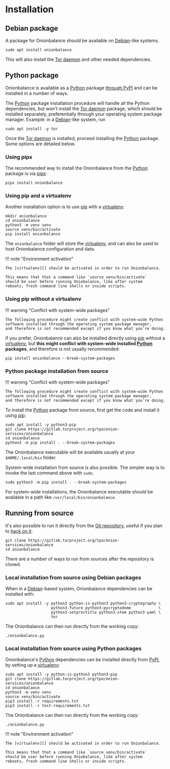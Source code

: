 # Installation

## Debian package

A package for Onionbalance should be available on [Debian][]-like systems.

    sudo apt install onionbalance

This will also install the [Tor daemon][] and other needed dependencies.

[Debian]: https://www.debian.org
[Tor daemon]: https://gitlab.torproject.org/tpo/core/tor

## Python package

Onionbalance is available as a [Python][] package [through PyPI][pypi] and can
be installed in a number of ways.

The [Python][] package installation procedure will handle all the Python
dependencies, but won't install the [Tor daemon][] package, which should be
installed separately, preferentially through your operating system package
manager. Example: in a [Debian][]-like system, run

    sudo apt install -y tor

[Python]: https://python.org
[pypi]: https://pypi.org/project/onionbalance

Once the [Tor daemon][] is installed, proceed installing the [Python][] package.
Some options are detailed below.

### Using pipx

The recommended way to install the Onionbalance from the [Python][] package is
via [pipx][]:

    pipx install onionbalance

[pipx]: https://pipx.pypa.io/stable/

### Using pip and a virtualenv

Another installation option is to use [pip][] with a [virtualenv][]:

    mkdir onionbalance
    cd onionbalance
    python3 -m venv venv
    source venv/bin/activate
    pip install onionbalance

The `onionbalance` folder will store the [virtualenv][], and can also be
used to host Onionbalance configuration and data.

!!! note "Environment activation"

    The [virtualenv][] should be activated in order to run Onionbalance.

    This means that that a command like `source venv/bin/activate`
    should be user before running Oniobalance, like after system
    reboots, fresh command line shells or inside scripts.

[pip]: https://pypi.org/project/pip/
[virtualenv]: https://virtualenv.pypa.io/

### Using pip without a virtualenv

!!! warning "Conflict with system-wide packages"

    The following procedure might create conflict with system-wide Python
    software installed through the operating system package manager,
    and therefore is not recommended except if you know what you're doing.

If you prefer, Onionbalance can also be installed directly using [pip][]
without a [virtualenv][], but **this might conflict with system-wide installed
[Python][] packages**, and therefore is not usually recommended:

    pip install onionbalance --break-system-packages

### Python package installation from source

!!! warning "Conflict with system-wide packages"

    The following procedure might create conflict with system-wide Python
    software installed through the operating system package manager,
    and therefore is not recommended except if you know what you're doing.

To install the [Python][] package from source, first get the code and
install it using [pip][]:

    sudo apt install -y python3-pip
    git clone https://gitlab.torproject.org/tpo/onion-services/onionbalance
    cd onionbalance
    python3 -m pip install . --break-system-packages

The Onionbalance executable will be available usually at your
`$HOME/.local/bin` folder.

System-wide installation from source is also possible. The simpler way
is to invoke the last command above with `sudo`.

    sudo python3 -m pip install . --break-system-packages

For system-wide installations, the Onionbalance executable should be available in
a path like `/usr/local/bin/onionbalance`.

## Running from source

It's also possible to run it directly from the [Git repository][], useful
if you plan to [hack on it](hacking.md):

    git clone https://gitlab.torproject.org/tpo/onion-services/onionbalance
    cd onionbalance

[Git repository]: https://gitlab.torproject.org/tpo/onion-services/onionbalance

There are a number of ways to run from sources after the repository is cloned.

### Local installation from source using Debian packages

When in a [Debian][]-based system, Onionbalance dependencies can be installed
with:

    sudo apt install -y python3 python-is-python3 python3-cryptography \
                        python3-future python3-pycryptodome            \
                        python3-setproctitle python3-stem python3-yaml \
                        tor

The Onionbalance can then run directly from the working copy:

    ./onionbalance.py

### Local installation from source using Python packages

Onionbalance's [Python][] dependencies can be installed directly from
[PyPI][pypi], by setting up a [virtualenv][]:

    sudo apt install -y python-is-python3 python3-pip
    git clone https://gitlab.torproject.org/tpo/onion-services/onionbalance
    cd onionbalance
    python3 -m venv venv
    source venv/bin/activate
    pip3 install -r requirements.txt
    pip3 install -r test-requirements.txt

The Onionbalance can then run directly from the working copy:

    ./onionbalance.py

[Git repository]: https://gitlab.torproject.org/tpo/onion-services/onionbalance

!!! note "Environment activation"

    The [virtualenv][] should be activated in order to run Onionbalance.

    This means that that a command like `source venv/bin/activate`
    should be user before running Oniobalance, like after system
    reboots, fresh command line shells or inside scripts.

